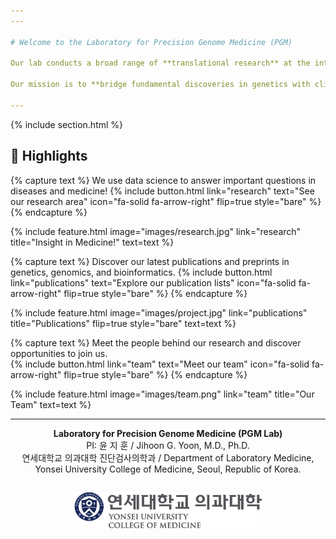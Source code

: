 ```yaml
---
---

# Welcome to the Laboratory for Precision Genome Medicine (PGM)

Our lab conducts a broad range of **translational research** at the intersection of **human genetics** and **precision medicine**.  

Our mission is to **bridge fundamental discoveries in genetics with clinical applications** that improve diagnosis, treatment, and outcomes for individuals with genetic disorders.  

---
```


{% include section.html %}

## 🔬 Highlights

{% capture text %}
We use data science to answer important questions in diseases and medicine!
{%
  include button.html
  link="research"
  text="See our research area"
  icon="fa-solid fa-arrow-right"
  flip=true
  style="bare"
%}
{% endcapture %}

{%
  include feature.html
  image="images/research.jpg"
  link="research"
  title="Insight in Medicine!"
  text=text
%}

{% capture text %}
Discover our latest publications and preprints in genetics, genomics, and bioinformatics. 
{%
  include button.html
  link="publications"
  text="Explore our publication lists"
  icon="fa-solid fa-arrow-right"
  flip=true
  style="bare"
%}
{% endcapture %}

{%
  include feature.html
  image="images/project.jpg"
  link="publications"
  title="Publications"
  flip=true
  style="bare"
  text=text
%}

{% capture text %}
Meet the people behind our research and discover opportunities to join us.  
{%
  include button.html
  link="team"
  text="Meet our team"
  icon="fa-solid fa-arrow-right"
  flip=true
  style="bare"
%}
{% endcapture %}

{%
  include feature.html
  image="images/team.png"
  link="team"
  title="Our Team"
  text=text
%}

---

<div style="text-align:center;">
  <p>
    <strong>Laboratory for Precision Genome Medicine (PGM Lab)</strong><br>
    PI: 윤 지 훈 / Jihoon G. Yoon, M.D., Ph.D.<br>
    연세대학교 의과대학 진단검사의학과 / Department of Laboratory Medicine, Yonsei University College of Medicine, Seoul, Republic of Korea.
  </p>
  <img src="/images/yonsei_logo.svg" alt="Yonsei University Logo" width="300" style="margin-top:1em;">
</div>

